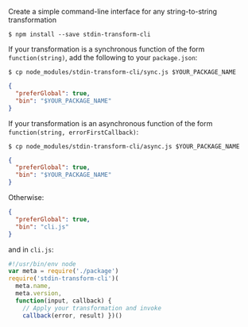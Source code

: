 Create a simple command-line interface for any string-to-string transformation

```shellsession
$ npm install --save stdin-transform-cli
```

If your transformation is a synchronous function of the form `function(string)`, add the following to your `package.json`:

```shellsession
$ cp node_modules/stdin-transform-cli/sync.js $YOUR_PACKAGE_NAME
```

```json
{
  "preferGlobal": true,
  "bin": "$YOUR_PACKAGE_NAME"
}
```

If your transformation is an asynchronous function of the form `function(string, errorFirstCallback)`:

```shellsession
$ cp node_modules/stdin-transform-cli/async.js $YOUR_PACKAGE_NAME
```

```json
{
  "preferGlobal": true,
  "bin": "$YOUR_PACKAGE_NAME"
}
```

Otherwise:

```json
{
  "preferGlobal": true,
  "bin": "cli.js"
}
```

and in `cli.js`:

```javascript
#!/usr/bin/env node
var meta = require('./package')
require('stdin-transform-cli')(
  meta.name,
  meta.version,
  function(input, callback) {
    // Apply your transformation and invoke
    callback(error, result) })()
```
